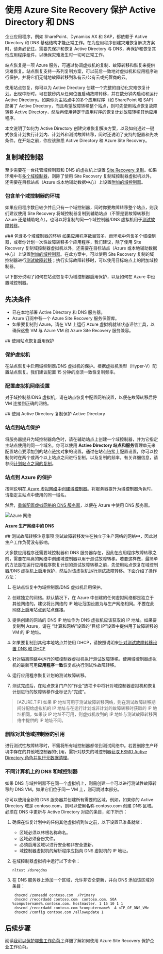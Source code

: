 <properties
    pageTitle="使用 Azure Site Recovery 保护 Active Directory 和 DNS | Azure"
    description="本文介绍如何使用 Azure Site Recovery 为 Active Directory 实现灾难恢复解决方案。"
    services="site-recovery"
    documentationcenter=""
    author="prateek9us"
    manager="gauravd"
    editor="" />
<tags
    ms.assetid="af1d9b26-1956-46ef-bd05-c545980b72dc"
    ms.service="site-recovery"
    ms.devlang="na"
    ms.topic="article"
    ms.tgt_pltfrm="na"
    ms.workload="storage-backup-recovery"
    ms.date="1/9/2017"
    wacn.date="02/14/2017"
    ms.author="pratshar" />

# 使用 Azure Site Recovery 保护 Active Directory 和 DNS
企业应用程序，例如 SharePoint、Dynamics AX 和 SAP，都依赖于 Active Directory 和 DNS 基础结构才能正常工作。在为应用程序创建灾难恢复解决方案时，请务必记住，需要先保护和恢复 Active Directory 与 DNS，再保护和恢复其他应用程序组件，以确保灾难发生时一切可正常工作。

站点恢复是一项 Azure 服务，可通过协调虚拟机的复制、故障转移和恢复来提供灾难恢复。站点恢复支持一系列复制方案，可以前后一致地对虚拟机和应用程序进行保护，并将它们无缝地故障转移到私有云/公有云或托管商的云。

使用站点恢复，你可以为 Active Directory 创建一个完整的自动化灾难恢复计划。出现中断时，可在数秒内从任何位置启动故障转移，并在数分钟内启动和运行 Active Directory。如果你为主站点中的多个应用程序（如 SharePoint 和 SAP）部署了 Active Directory，而且希望故障转移整个站点，则可先使用站点恢复故障转移 Active Directory，然后再使用特定于应用程序的恢复计划故障转移其他应用程序。

本文说明了如何为 Active Directory 创建灾难恢复解决方案，以及如何通过一键式恢复计划执行计划内、计划外和测试故障转移，同时还说明了支持的配置和先决条件。在开始之前，你应该熟悉 Active Directory 和 Azure Site Recovery。

## 复制域控制器

至少需要在一台托管域控制器和 DNS 的虚拟机上设置 [Site Recovery 复制](#enable-protection-using-site-recovery)。如果环境中有[多个域控制器](#environment-with-multiple-domain-controllers)，则除了使用 Site Recovery 复制域控制器虚拟机以外，还需要在目标站点（Azure 或本地辅助数据中心）上设置[附加的域控制器](#protect-active-directory-with-active-directory-replication)。

### 包含单个域控制器的环境
如果应用程序数目较少并且只有一个域控制器，同时你要故障转移整个站点，则我们建议使用 Site Recovery 将域控制器复制到辅助站点（不管是要故障转移到 Azure 还是辅助站点）。也可以将复制的同一个域控制器/DNS 虚拟机用于[测试故障转移](#test-failover-considerations)。

###<a name="environment-with-multiple-domain-controllers"></a> 包含多个域控制器的环境
如果应用程序数目较多，而环境中包含多个域控制器，或者你计划一次性故障转移多个应用程序，我们建议，除了使用 Site Recovery 复制域控制器虚拟机以外，还需要在目标站点（Azure 或本地辅助数据中心）上设置[附加的域控制器](#protect-active-directory-with-active-directory-replication)。在此方案中，可以使用 Site Recovery 复制的域控制器进行[测试故障转移](#test-failover-considerations)；执行实际故障转移时，可以使用目标站点上的附加域控制器。


以下部分说明了如何在站点恢复中为域控制器启用保护，以及如何在 Azure 中设置域控制器。

## 先决条件
- 已在本地部署 Active Directory 和 DNS 服务器。
- Azure 订阅中有一个 Azure Site Recovery 服务保管库。
- 如果要复制到 Azure，请在 VM 上运行 Azure 虚拟机就绪状态评估工具，以确保这些 VM 与 Azure VM 和 Azure Site Recovery 服务兼容。

##<a name="enable-protection-using-site-recovery"></a> 使用站点恢复启用保护
### 保护虚拟机
在站点恢复中启用域控制器/DNS 虚拟机的保护。根据虚拟机类型（Hyper-V）配置站点恢复。我们建议配置 15 分钟的崩溃一致性复制频率。

### 配置虚拟机网络设置
对于域控制器/DNS 虚拟机，请在站点恢复中配置网络设置，以便在故障转移后将 VM 连接到正确的网络。

##<a name="protect-active-directory-with-active-directory-replication"></a> 使用 Active Directory 复制保护 Active Directory
### 站点到站点保护
将服务器提升为域控制器角色时，请在辅助站点上创建一个域控制器，并为它指定主站点使用的同一个域名。你可以使用 **Active Directory 站点和服务**管理单元来配置站点要添加到的站点链接对象的设置。通过在站点链接上配置设置，你可以控制何时在两个或两个以上站点之间进行复制，以及复制的频率。有关详细信息，请参阅[计划站点之间的复制](https://technet.microsoft.com/zh-cn/library/cc731862.aspx)。

### 站点到 Azure 的保护
按照说明[在 Azure 虚拟网络中创建域控制器](/documentation/articles/active-directory-install-replica-active-directory-domain-controller/)。将服务器提升为域控制器角色时，请指定主站点中使用的同一域名。

然后，[重新配置虚拟网络的 DNS 服务器](/documentation/articles/active-directory-install-replica-active-directory-domain-controller/#reconfigure-dns-server-for-the-virtual-network)，以便在 Azure 中使用 DNS 服务器。

![Azure 网络](./media/site-recovery-active-directory/azure-network.png)  


**Azure 生产网络中的 DNS**

##<a name="test-failover-considerations"></a><a name="considerations-for-test-failover"></a> 测试故障转移注意事项
测试故障转移发生在独立于生产网络的网络中，因此对生产工作负荷没有影响。

大多数应用程序还需要域控制器和 DNS 服务器存在，因此在应用程序故障转移之前，需要在隔离的网络中创建域控制器以用于测试故障转移。若要这样做，最简单的方法是在运行应用程序恢复计划的测试故障转移之前，先使用站点恢复在域控制器/DNS 虚拟机上启用保护，然后对该虚拟机运行测试故障转移。下面介绍了操作方法：

1. 在站点恢复中为域控制器/DNS 虚拟机启用保护。
2. 创建独立的网络。默认情况下，在 Azure 中创建的任何虚拟网络都是独立于其他网络的。建议将此网络的 IP 地址范围设置为与生产网络相同。不要在此网络上启用站点到站点连接。
3. 提供创建的网站的 DNS IP 地址作为 DNS 虚拟机应该获取的 IP 地址。如果要复制到 Azure，请在 “计算和网络”设置的“目标 IP”设置中提供用于故障转移的 VM 的 IP 地址。

1. 如果要复制到其他本地站点并使用 DHCP，请按照说明来[针对测试故障转移设置 DNS 和 DHCP](/documentation/articles/site-recovery-test-failover-vmm-to-vmm/#prepare-dhcp)
1. 针对隔离网络中运行的域控制器虚拟机执行测试故障转移。使用域控制器虚拟机的最新可用**应用程序一致**恢复点执行测试性故障转移。
1. 运行应用程序恢复计划的测试故障转移。
1. 测试完成后，在站点恢复门户的“作业”选项卡中将针对域控制器虚拟机和恢复计划进行的故障转移作业标记为“完成”。 


> [AZURE.TIP]
如果 IP 地址可用于测试故障转移网络，则在测试故障转移期间分配给虚拟机的 IP 地址与在运行计划或非计划的故障转移时获取的 IP 地址相同。如果该 IP 地址不可用，则虚拟机收到的 IP 地址与测试故障转移网络中提供的 IP 地址不同。
> 
> 


### 删除对其他域控制器的引用
进行测试性故障转移时，不需将所有域控制器都带到测试网络中。若要删除生产环境中存在的其他域控制器的引用，需针对缺失的域控制器[获取 FSMO Active Directory 角色并执行元数据清理](https://support.microsoft.com/zh-cn/kb/255504)。


### 不同计算机上的 DNS 和域控制器
如果 DNS 与域控制器不在同一个虚拟机上，则需创建一个可以进行测试性故障转移的 DNS VM。如果它们位于同一 VM 上，则可跳过本部分。

你可以使用全新的 DNS 服务器并创建所有需要的区域。例如，如果你的 Active Directory 域是 contoso.com，则可以使用名称 contoso.com 创建 DNS 区域。必须在 DNS 中更新与 Active Directory 对应的条目，如下所示：

1. 确保在恢复计划中的任何其他虚拟机到位之前，以下设置已准备就绪：
   
   * 区域必须以林根名称命名。
   * 区域必须备份文件。
   * 必须启用区域以进行安全和非安全更新。
   * 域控制器虚拟机的解析程序应指向 DNS 虚拟机的 IP 地址。
2. 在域控制器虚拟机中运行以下命令：

	`nltest /dsregdns`

3. 在 DNS 服务器上添加一个区域，允许非安全更新，并向 DNS 添加该区域的条目：

	    dnscmd /zoneadd contoso.com  /Primary
	    dnscmd /recordadd contoso.com  contoso.com. SOA %computername%.contoso.com. hostmaster. 1 15 10 1 1
	    dnscmd /recordadd contoso.com %computername%  A <IP_OF_DNS_VM>
	    dnscmd /config contoso.com /allowupdate 1

## 后续步骤
阅读[我可以保护哪些工作负荷？](/documentation/articles/site-recovery-workload/)详细了解如何使用 Azure Site Recovery 保护企业工作负荷。

<!---HONumber=Mooncake_0206_2017-->
<!--Update_Description:--add "复制域控制器" section; update steps for "测试故障转移注意事项"; add one tip>